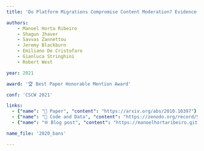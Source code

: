 ```yaml
---
title: 'Do Platform Migrations Compromise Content Moderation? Evidence from r/The_Donald and r/Incels'

authors:
    - Manoel Horta Ribeiro
    - Shagun Jhaver
    - Savvas Zannettou
    - Jeremy Blackburn
    - Emiliano De Cristofaro
    - Gianluca Stringhini
    - Robert West

year: 2021

award: '🏆 Best Paper Honorable Mention Award'

conf: 'CSCW 2021'

links:
  - {"name": "📜 Paper", "content": "https://arxiv.org/abs/2010.10397"}
  - {"name": "🔗️ Code and Data", "content": "https://zenodo.org/record/5171068"}
  - {"name": "🌐 Blog post", "content": "https://manoelhortaribeiro.github.io/posts/2021/10/deplatforming"} 

name_file: '2020_bans'

---
```

